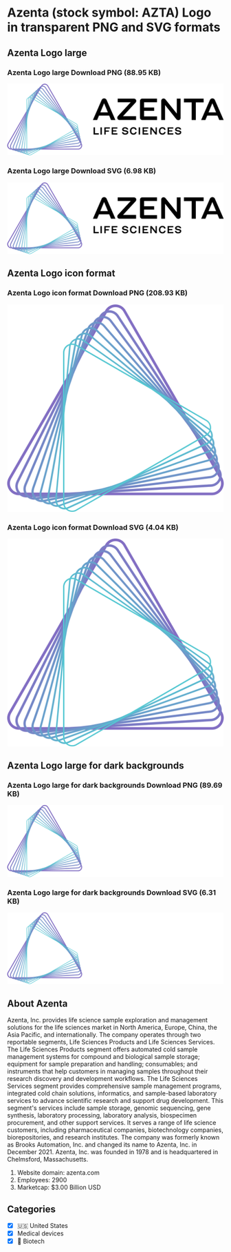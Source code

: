 # Azenta (stock symbol: AZTA) Logo in transparent PNG and SVG formats

## Azenta Logo large

### Azenta Logo large Download PNG (88.95 KB)

![Azenta Logo large Download PNG (88.95 KB)](/img/orig/AZTA_BIG-7b7db612.png)

### Azenta Logo large Download SVG (6.98 KB)

![Azenta Logo large Download SVG (6.98 KB)](/img/orig/AZTA_BIG-50afc7c9.svg)

## Azenta Logo icon format

### Azenta Logo icon format Download PNG (208.93 KB)

![Azenta Logo icon format Download PNG (208.93 KB)](/img/orig/AZTA-13d51703.png)

### Azenta Logo icon format Download SVG (4.04 KB)

![Azenta Logo icon format Download SVG (4.04 KB)](/img/orig/AZTA-d63640a9.svg)

## Azenta Logo large for dark backgrounds

### Azenta Logo large for dark backgrounds Download PNG (89.69 KB)

![Azenta Logo large for dark backgrounds Download PNG (89.69 KB)](/img/orig/AZTA_BIG.D-9be0f3cd.png)

### Azenta Logo large for dark backgrounds Download SVG (6.31 KB)

![Azenta Logo large for dark backgrounds Download SVG (6.31 KB)](/img/orig/AZTA_BIG.D-cb9e19b3.svg)

## About Azenta

Azenta, Inc. provides life science sample exploration and management solutions for the life sciences market in North America, Europe, China, the Asia Pacific, and internationally. The company operates through two reportable segments, Life Sciences Products and Life Sciences Services. The Life Sciences Products segment offers automated cold sample management systems for compound and biological sample storage; equipment for sample preparation and handling; consumables; and instruments that help customers in managing samples throughout their research discovery and development workflows. The Life Sciences Services segment provides comprehensive sample management programs, integrated cold chain solutions, informatics, and sample-based laboratory services to advance scientific research and support drug development. This segment's services include sample storage, genomic sequencing, gene synthesis, laboratory processing, laboratory analysis, biospecimen procurement, and other support services. It serves a range of life science customers, including pharmaceutical companies, biotechnology companies, biorepositories, and research institutes. The company was formerly known as Brooks Automation, Inc. and changed its name to Azenta, Inc. in December 2021. Azenta, Inc. was founded in 1978 and is headquartered in Chelmsford, Massachusetts.

1. Website domain: azenta.com
2. Employees: 2900
3. Marketcap: $3.00 Billion USD


## Categories
- [x] 🇺🇸 United States
- [x] Medical devices
- [x] 🧬 Biotech
